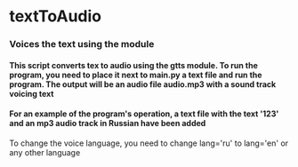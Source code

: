 # textToAudio
### Voices the text using the module

#### This script converts tex to audio using the gtts module. To run the program, you need to place it next to main.py a text file and run the program. The output will be an audio file audio.mp3 with a sound track voicing text

#### For an example of the program's operation, a text file with the text '123' and an mp3 audio track in Russian have been added

To change the voice language, you need to change lang='ru' to lang='en' or any other language
